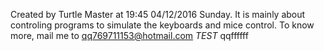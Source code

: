 Created by Turtle Master at 19:45 04/12/2016 Sunday.
It is mainly about controling programs to simulate the keyboards and mice control.
To know more, mail me to qq769711153@hotmail.com
_TEST_
qqffffff

